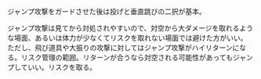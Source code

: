 ジャンプ攻撃をガードさせた後は投げと垂直跳びの二択が基本。

ジャンプ攻撃は見てから対処されやすいので、対空から大ダメージを取れるような場面、あるいは体力が少なくてリスクを取れない場面では避けた方がいい。
ただし、飛び道具や大振りの攻撃に対してはジャンプ攻撃がハイリターンになる。リスク管理の範囲。リターンが合うなら対空される可能性があってもジャンプしていい。リスクを取る。
